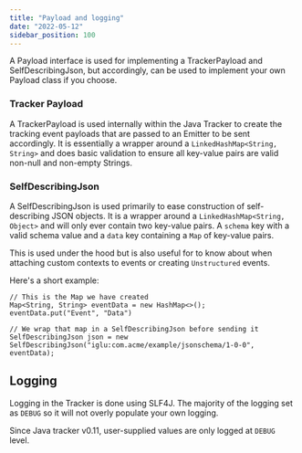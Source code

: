 ```yaml
---
title: "Payload and logging"
date: "2022-05-12"
sidebar_position: 100
---
```


A Payload interface is used for implementing a TrackerPayload and SelfDescribingJson, but accordingly, can be used to implement your own Payload class if you choose.

### Tracker Payload

A TrackerPayload is used internally within the Java Tracker to create the tracking event payloads that are passed to an Emitter to be sent accordingly. It is essentially a wrapper around a `LinkedHashMap<String, String>` and does basic validation to ensure all key-value pairs are valid non-null and non-empty Strings.

### SelfDescribingJson

A SelfDescribingJson is used primarily to ease construction of self-describing JSON objects. It is a wrapper around a `LinkedHashMap<String, Object>` and will only ever contain two key-value pairs. A `schema` key with a valid schema value and a `data` key containing a `Map` of key-value pairs.

This is used under the hood but is also useful for to know about when attaching custom contexts to events or creating `Unstructured` events.

Here's a short example:

```
// This is the Map we have created
Map<String, String> eventData = new HashMap<>();
eventData.put("Event", "Data")

// We wrap that map in a SelfDescribingJson before sending it
SelfDescribingJson json = new SelfDescribingJson("iglu:com.acme/example/jsonschema/1-0-0", eventData);
```

## Logging

Logging in the Tracker is done using SLF4J. The majority of the logging set as `DEBUG` so it will not overly populate your own logging.

Since Java tracker v0.11, user-supplied values are only logged at `DEBUG` level.

